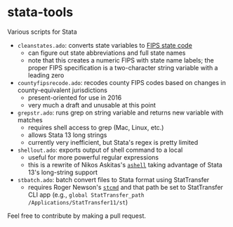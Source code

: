 stata-tools
===========

Various scripts for Stata

* `cleanstates.ado`: converts state variables to [FIPS state code](https://en.wikipedia.org/wiki/FIPS_state_code)
  * can figure out state abbreviations and full state names
  * note that this creates a numeric FIPS with state name labels; the proper FIPS specification is a two-character string variable with a leading zero
* `countyfipsrecode.ado`: recodes county FIPS codes based on changes in county-equivalent jurisdictions
  * present-oriented for use in 2016
  * very much a draft and unusable at this point
* `grepstr.ado`: runs grep on string variable and returns new variable with matches
  * requires shell access to grep (Mac, Linux, etc.)
  * allows Stata 13 long strings
  * currently very inefficient, but Stata's regex is pretty limited
* `shellout.ado`: exports output of shell command to a local
  * useful for more powerful regular expressions
  * this is a rewrite of Nikos Askitas's [`ashell`](http://ideas.repec.org/c/boc/bocode/s456833.html) taking advantage of Stata 13's long-string support
* `stbatch.ado`: batch convert files to Stata format using StatTransfer
  * requires Roger Newson's [`stcmd`](http://ideas.repec.org/c/boc/bocode/s414701.html) and that path be set to StatTransfer CLI app (e.g., `global StatTransfer_path /Applications/StatTransfer11/st`)

Feel free to contribute by making a pull request.
